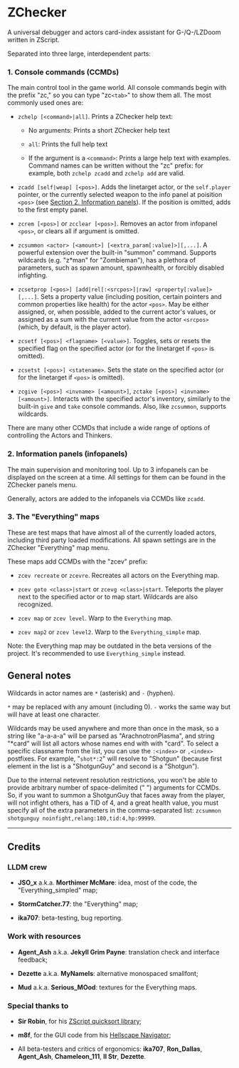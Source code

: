 # ZChecker

A universal debugger and actors card-index assistant for G-/Q-/LZDoom written in ZScript.

Separated into three large, interdependent parts:

### 1. Console commands (CCMDs)

The main control tool in the game world. All console commands begin with the prefix "zc," so you can type "zc`<tab>`" to show them all. The most commonly used ones are:

- `zchelp [<command>|all]`. Prints a ZChecker help text:
  
  - No arguments: Prints a short ZChecker help text
  
  - `all`: Prints the full help text
  
  - If the argument is a `<command>`: Prints a large help text with examples. Command names can be written without the "zc" prefix: for example, both `zchelp zcadd` and `zchelp add` are valid.

- `zcadd [self|weap] [<pos>]`. Adds the linetarget actor, or the `self.player` pointer, or the currently selected weapon to the info panel at poisition `<pos>` (see [Section 2. Information panels](#2-information-panels-infopanels)). If the position is omitted, adds to the first empty panel.

- `zcrem [<pos>]` or `zcclear [<pos>]`. Removes an actor from infopanel `<pos>`, or clears all if argument is omitted.

- `zcsummon <actor> [<amount>] [<extra_param[:value]>][,...]`. A powerful extension over the built-in "summon" command. Supports wildcards (e.g. "z*man" for "Zombieman"), has a plethora of parameters, such as spawn amount, spawnhealth, or forcibly disabled infighting.

- `zcsetprop [<pos>] [add|rel[:<srcpos>]|raw] <property[:value]>[,...]`. Sets a property value (including position, certain pointers and common properties like health) for the actor `<pos>`. May be either assigned, or, when possible, added to the current actor's values, or assigned as a sum with the current value from the actor `<srcpos>` (which, by default, is the player actor).

- `zcsetf [<pos>] <flagname> [<value>]`. Toggles, sets or resets the specified flag on the specified actor (or for the linetarget if `<pos>` is omitted).

- `zcsetst [<pos>] <statename>`. Sets the state on the specified actor (or for the linetarget if `<pos>` is omitted).

- `zcgive [<pos>] <invname> [<amount>]`, `zctake [<pos>] <invname> [<amount>]`. Interacts with the specified actor's inventory, similarly to the built-in `give` and `take` console commands. Also, like `zcsummon`, supports wildcards.

There are many other CCMDs that include a wide range of options of controlling the Actors and Thinkers.

### 2. Information panels (infopanels)

The main supervision and monitoring tool. Up to 3 infopanels can be displayed on the screen at a time. All settings for them can be found in the ZChecker panels menu.

Generally, actors are added to the infopanels via CCMDs like `zcadd`.

### 3. The "Everything" maps

These are test maps that have almost all of the currently loaded actors, including third party loaded modifications. All spawn settings are in the ZChecker "Everything" map menu.

These maps add CCMDs with the "zcev" prefix:

- `zcev recreate` or `zcevre`. Recreates all actors on the Everything map.

- `zcev goto <class>|start` or `zcevg <class>|start`. Teleports the player next to the specified actor or to map start. Wildcards are also recognized.

- `zcev map` or `zcev level`. Warp to the `Everything` map.

- `zcev map2` or `zcev level2`. Warp to the `Everything_simple` map.

Note: the Everything map may be outdated in the beta versions of the project. It's recommended to use `Everything_simple` instead.

## General notes

Wildcards in actor names are `*` (asterisk) and `-` (hyphen).

`*` may be replaced with any amount (including 0). `-` works the same way but will have at least one character.

Wildcards may be used anywhere and more than once in the mask, so a string like "a-a-a-a" will be parsed as "ArachnotronPlasma", and string "*card" will list all actors whose names end with with "card". To select a specific classname from the list, you can use the `:<index>` or `,<index>` postfixes. For example, "`shot*:2`" will resolve to "Shotgun" (because first element in the list is a "ShotgunGuy" and second is a "Shotgun").

Due to the internal netevent resolution restrictions, you won't be able to provide arbitrary number of space-delimited (" ") arguments for CCMDs. So, if you want to summon a ShotgunGuy that faces away from the player, will not infight others, has a TID of 4, and a great health value, you must specify all of the extra parameters in the comma-separated list: `zcsummon shotgunguy noinfight,relang:180,tid:4,hp:99999`.

---

## Credits

### LLDM crew

- **JSO_x** a.k.a. **Morthimer McMare**: idea, most of the code, the "Everything_simpled" map;

- **StormCatcher.77**: the "Everything" map;

- **ika707**: beta-testing, bug reporting.

### Work with resources

- **Agent_Ash** a.k.a. **Jekyll Grim Payne**: translation check and interface feedback;

- **Dezette** a.k.a. **MyNameIs**: alternative monospaced smallfont;

- **Mud** a.k.a. **Serious_MOod**: textures for the Everything maps.

### Special thanks to

- **Sir Robin**, for his [ZScript quicksort library](https://forum.zdoom.org/viewtopic.php?f=105&t=75757);

- **m8f**, for the GUI code from his [Hellscape Navigator](https://forum.zdoom.org/viewtopic.php?t=61643);

- All beta-testers and critics of ergonomics: **ika707**, **Ron_Dallas**, **Agent_Ash**, **Chameleon_111**, **Il Str**, **Dezette**.
